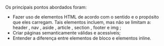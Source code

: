 Os principais pontos abordados foram:
- Fazer uso de elementos HTML de acordo com o sentido e o propósito que eles carregam. Tais elementos incluem, mas não se limitam a: header , nav , aside , article , section , footer e img ;
- Criar páginas semanticamente válidas e acessíveis;
- Entender a diferença entre elementos de bloco e elementos inline.

